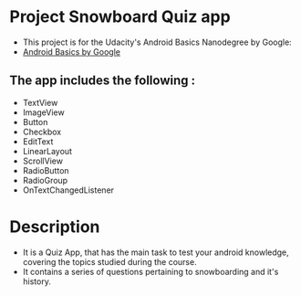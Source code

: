 # Project Snowboard Quiz app 
- This  project is for the Udacity's Android Basics Nanodegree by Google: 
- [Android Basics by Google](https://www.udacity.com/course/android-basics-nanodegree-by-google--nd803)

## The app includes the following :
- TextView
- ImageView
- Button
- Checkbox
- EditText
- LinearLayout
- ScrollView
- RadioButton
- RadioGroup
- OnTextChangedListener

# Description 
 - It is a Quiz App, that has the main task to test your android knowledge,  covering the topics studied during the course.
 - It contains a series of questions pertaining to snowboarding and it's history.


